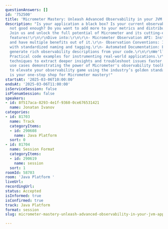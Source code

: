 ```yaml
---
questionAnswers: []
id: '752500'
title: 'Micrometer Mastery: Unleash Advanced Observability in your JVM Apps'
description: "Is your application a black box? Is your current observability instrumentation
  not good enough? Do you want to add more to your metrics and distributed tracing?
  Join us and unlock the full potential of Micrometer and its cutting-edge observability
  features!\r\n\r\nDive into:\r\n\r\n- Micrometer Observation API: Instrument once
  and have multiple benefits out of it.\r\n- Observation Conventions: Instrumentation
  with standardized naming and tagging.\r\n- Automated Documentation: Effortlessly
  generate rich observability descriptions from your code.\r\n\r\nWe'll showcase:\r\n\r\n-
  Practical code examples for instrumenting real-world applications.\r\n- Advanced
  techniques to extract deeper insights and troubleshoot issues faster.\r\n- Real-world
  use cases demonstrating the power of Micrometer's observability toolkit.\r\n\r\nReady
  to elevate your observability game using the industry’s golden standard? This talk
  is your one-stop shop for Micrometer mastery!"
startsAt: '2025-03-06T10:00:00'
endsAt: '2025-03-06T11:00:00'
isServiceSession: false
isPlenumSession: false
speakers:
- id: 8f517aca-8293-4e1f-9360-0ce676531421
  name: Jonatan Ivanov
categories:
- id: 81703
  name: Track
  categoryItems:
  - id: 290608
    name: Java Platform
  sort: 0
- id: 81704
  name: Session Format
  categoryItems:
  - id: 290619
    name: session
  sort: 1
roomId: 58703
room: 'Java Platform '
liveUrl:
recordingUrl:
status: Accepted
isInformed: true
isConfirmed: true
track: Java Platform
format: session
slug: micrometer-mastery-unleash-advanced-observability-in-your-jvm-apps

---
```

